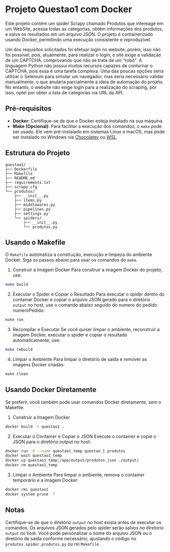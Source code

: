 # Projeto Questao1 com Docker

Este projeto contém um spider Scrapy chamado Produtos que intereage em um WebSite, acessa todas as categorias, obtém informações dos produtos, e salva os resultados em um arquivo JSON. O projeto é containerizado usando Docker, permitindo uma execução consistente e reproduzível.

Um dos requisitos solicitados foi efetuar login no website; porém, isso não foi possível, pois, atualmente, para realizar o login, o site exige a validação de um CAPTCHA, comprovando que não se trata de um "robô". A linguagem Python não possui muitos recursos capazes de contornar o CAPTCHA, pois essa é uma tarefa complexa. Uma das poucas opções seria utilizar o Selenium para simular um navegador, mas seria necessário validar manualmente, o que anularia parcialmente a ideia de automação do projeto. No entanto, o website não exige login para a realização do scraping, por isso, optei por obter a lista de categorias via URL da API.

## Pré-requisitos

- **Docker**: Certifique-se de que o Docker esteja instalado na sua máquina.
- **Make (Opcional)**: Para facilitar a execução dos comandos, o `make` pode ser usado. Ele vem pré-instalado em sistemas Linux e macOS, mas pode ser instalado no Windows via [Chocolatey](https://chocolatey.org/install) ou [WSL](https://docs.microsoft.com/pt-br/windows/wsl/install).

## Estrutura do Projeto

```plaintext
questao1/
├── Dockerfile
├── Makefile
├── README.md
├── requirements.txt
├── scrapy.cfg
└── produtos/
    ├── __init__.py
    ├── items.py
    ├── middlewares.py
    ├── pipelines.py
    ├── settings.py
    └── spiders/
        ├── __init__.py
        └── produtos.py

```
## Usando o Makefile
O `Makefile` automatiza a construção, execução e limpeza do ambiente Docker. Siga os passos abaixo para usar os comandos do `make`.

1. Construir a Imagem Docker
Para construir a imagem Docker do projeto, use:

```bash
make build
```

2. Executar o Spider e Copiar o Resultado
Para executar o spider dentro do container Docker e copiar o arquivo JSON gerado para o diretório `output` no host, use o comando abaixo seguido do numero do pedido numeroPedido:

```bash
make run
```

3. Recompilar e Executar
Se você quiser limpar o ambiente, reconstruir a imagem Docker, executar o spider e copiar o resultado automaticamente, use:

```bash
make rebuild
```

4. Limpar o Ambiente
Para limpar o diretório de saída e remover as imagens Docker criadas:

```bash
make clean
```

## Usando Docker Diretamente
Se preferir, você também pode usar comandos Docker diretamente, sem o Makefile.

1. Construir a Imagem Docker

```bash
docker build -t questao1 .
```

2. Executar o Container e Copiar o JSON
Execute o container e copie o JSON para o diretório output no host:

```bash
docker run -d --name questao1_temp questao_1 produtos
docker wait questao1_temp
docker cp questao1_temp:/app/output/produtos.json ./output/
docker rm questao1_temp
```

3. Limpar o Ambiente
Para limpar o ambiente, remova o container temporário e a imagem Docker:

```bash
docker rmi questao1
docker system prune -f
```

## Notas
Certifique-se de que o diretório `output` no host exista antes de executar os comandos.
Os arquivos JSON gerados pelo spider serão salvos no diretório `output` no host.
Você pode personalizar o nome do arquivo JSON ou o diretório de saída conforme necessário, ajustando o código no `produtos.spider.produtos.py` ou no `Makefile`.